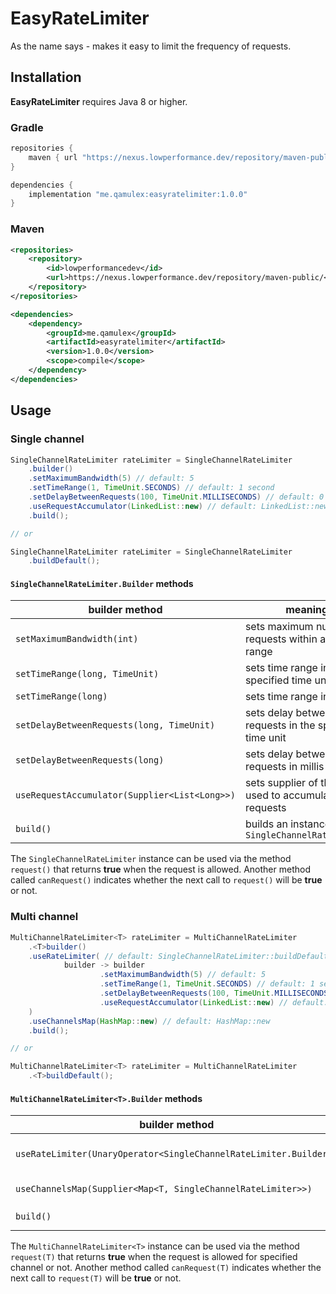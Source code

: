 # EasyRateLimiter

As the name says - makes it easy to limit the frequency of requests.

## Installation

**EasyRateLimiter** requires Java 8 or higher.

### Gradle

```groovy
repositories {
    maven { url "https://nexus.lowperformance.dev/repository/maven-public/" }
}

dependencies {
    implementation "me.qamulex:easyratelimiter:1.0.0"
}
```

### Maven

```xml
<repositories>
    <repository>
        <id>lowperformancedev</id>
        <url>https://nexus.lowperformance.dev/repository/maven-public/</url>
    </repository>
</repositories>

<dependencies>
    <dependency>
        <groupId>me.qamulex</groupId>
        <artifactId>easyratelimiter</artifactId>
        <version>1.0.0</version>
        <scope>compile</scope>
    </dependency>
</dependencies>
```

## Usage

### Single channel

```java
SingleChannelRateLimiter rateLimiter = SingleChannelRateLimiter
    .builder()
    .setMaximumBandwidth(5) // default: 5
    .setTimeRange(1, TimeUnit.SECONDS) // default: 1 second
    .setDelayBetweenRequests(100, TimeUnit.MILLISECONDS) // default: 0 (disabled)
    .useRequestAccumulator(LinkedList::new) // default: LinkedList::new
    .build();

// or

SingleChannelRateLimiter rateLimiter = SingleChannelRateLimiter
    .buildDefault();
```

#### `SingleChannelRateLimiter.Builder` methods
| builder method | meaning |
| - | - |
| `setMaximumBandwidth(int)` | sets maximum number of requests within a time range |
| `setTimeRange(long, TimeUnit)` | sets time range in the specified time unit |
| `setTimeRange(long)` | sets time range in millis |
| `setDelayBetweenRequests(long, TimeUnit)` | sets delay between requests in the specified time unit |
| `setDelayBetweenRequests(long)` | sets delay between requests in millis |
| `useRequestAccumulator(Supplier<List<Long>>)` | sets supplier of the list used to accumulate requests |
| `build()` | builds an instance of `SingleChannelRateLimiter` |

The `SingleChannelRateLimiter` instance can be used via the method `request()` that returns **true** when the request is allowed. Another method called `canRequest()` indicates whether the next call to `request()` will be **true** or not.

### Multi channel

```java
MultiChannelRateLimiter<T> rateLimiter = MultiChannelRateLimiter
    .<T>builder()
    .useRateLimiter( // default: SingleChannelRateLimiter::buildDefault (internally)
            builder -> builder
                    .setMaximumBandwidth(5) // default: 5
                    .setTimeRange(1, TimeUnit.SECONDS) // default: 1 second
                    .setDelayBetweenRequests(100, TimeUnit.MILLISECONDS) // default: 0 (disabled)
                    .useRequestAccumulator(LinkedList::new) // default: LinkedList::new
    )
    .useChannelsMap(HashMap::new) // default: HashMap::new
    .build();

// or

MultiChannelRateLimiter<T> rateLimiter = MultiChannelRateLimiter
    .<T>buildDefault();
```

#### `MultiChannelRateLimiter<T>.Builder` methods
| builder method | meaning |
| - | - |
| `useRateLimiter(UnaryOperator<SingleChannelRateLimiter.Builder>)` | operator used to build separate rate limiting channels |
| `useChannelsMap(Supplier<Map<T, SingleChannelRateLimiter>>)` | sets supplier of the map used to store channels |
| `build()` | builds an instance of `MultiChannelRateLimiter<T>` |

The `MultiChannelRateLimiter<T>` instance can be used via the method `request(T)` that returns **true** when the request is allowed for specified channel or not. Another method called `canRequest(T)` indicates whether the next call to `request(T)` will be **true** or not.